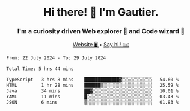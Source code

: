 <h1 align="center">Hi there! 👋 I'm Gautier.</h1>
<h3 align="center">I'm a curiosity driven Web explorer 🚀 and Code wizard 🧙</h3>

<p align="center">
  <a href="https://xisabla.github.io/">Website 🖥️ </a> •
  <a href="mailto:xisabla.dev@gmail.com">Say hi ! ✉️</a>
</p>

<!--START_SECTION:waka-->

```txt
From: 22 July 2024 - To: 29 July 2024

Total Time: 5 hrs 44 mins

TypeScript   3 hrs 8 mins    █████████████▓░░░░░░░░░░░   54.60 %
HTML         1 hr 28 mins    ██████▒░░░░░░░░░░░░░░░░░░   25.59 %
Java         34 mins         ██▓░░░░░░░░░░░░░░░░░░░░░░   10.01 %
YAML         11 mins         █░░░░░░░░░░░░░░░░░░░░░░░░   03.43 %
JSON         6 mins          ▒░░░░░░░░░░░░░░░░░░░░░░░░   01.83 %
```

<!--END_SECTION:waka-->
